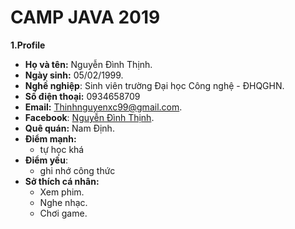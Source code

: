 # CAMP JAVA 2019 #

**1.Profile**
  - **Họ và tên:** Nguyễn Đình Thịnh.
  - **Ngày sinh:** 05/02/1999.
  - **Nghề nghiệp**: Sinh viên trường Đại học Công nghệ - ĐHQGHN.
  - **Số điện thoại:** 0934658709
  - **Email:** Thinhnguyenxc99@gmail.com.
  - **Facebook**: [Nguyễn Đình Thịnh](https://www.facebook.com/profile.php?id=100005639318796).
  - **Quê quán:** Nam Định.
  - **Điểm mạnh:**
    - tự học khá
  - **Điểm yếu**:
    - ghi nhớ công thức
  - **Sở thích cá nhân:**
    - Xem phim.
    - Nghe nhạc.
    - Chơi game.
